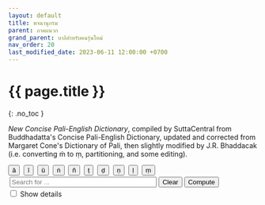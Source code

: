 ```yaml
---
layout: default
title: พจนานุกรม
parent: ภาคผนวก
grand_parent: บาลีสำหรับคนรุ่นใหม่
nav_order: 20
last_modified_date: 2023-06-11 12:00:00 +0700
---
```


# {{ page.title }}
{: .no_toc }

*New Concise Pali-English Dictionary*, compiled by SuttaCentral from Buddhadatta's Concise Pali-English Dictionary, updated and corrected from Margaret Cone's Dictionary of Pali, then slightly modified by J.R. Bhaddacak (i.e. converting ṁ to ṃ, partitioning, and some editing).

<div>
<span class="fs-2">
<button type="button" class="btn" onClick="insertChar('ā');">ā</button>&nbsp;
<button type="button" class="btn" onClick="insertChar('ī');">ī</button>&nbsp;
<button type="button" class="btn" onClick="insertChar('ū');">ū</button>&nbsp;
<button type="button" class="btn" onClick="insertChar('ṅ');">ṅ</button>&nbsp;
<button type="button" class="btn" onClick="insertChar('ñ');">ñ</button>&nbsp;
<button type="button" class="btn" onClick="insertChar('ṭ');">ṭ</button>&nbsp;
<button type="button" class="btn" onClick="insertChar('ḍ');">ḍ</button>&nbsp;
<button type="button" class="btn" onClick="insertChar('ṇ');">ṇ</button>&nbsp;
<button type="button" class="btn" onClick="insertChar('ḷ');">ḷ</button>&nbsp;
<button type="button" class="btn" onClick="insertChar('ṃ');">ṃ</button>&nbsp;
</span>
</div>
<div style="padding: 3px">
<input type="text" id="wordinput" placeholder="Search for ..." size="34" onKeyDown="wordInputKeyDown();">&nbsp;<span class="fs-3"><button type="button" class="btn" onClick="wordClear();">Clear</button>&nbsp;<button type="button" class="btn" onClick="compute();">Compute</button></span>
</div>
<div>
<span><input type="checkbox" id="showdetails" onChange="compute();">&nbsp;<label for="showdetails">Show details</label></span>&nbsp;
<span class="label" id="wordcount" style="display:none;"></span>
</div>
<p id="dictresult"></p>
<script>
const initList = [ "ak", "ag", "aṅ", "ac", "aj", "añ", "aṭ", "aḍ", "aṇ", "at", "ad", "an", "ap", "ab", "am", "ay", "ar", "al", "av", "as", "ah", "aḷ", "aṃ", "āk", "āg", "āc", "āj", "āñ", "āṇ", "āt", "ād", "ān", "āp", "āb", "ām", "āy", "ār", "āl", "āv", "ās", "āh", "āḷ", "ik", "iṅ", "ic", "ij", "iñ", "iṭ", "iṇ", "it", "id", "in", "ib", "im", "ir", "iv", "is", "īt", "īd", "īs", "uk", "ug", "uc", "uj", "uñ", "uṭ", "uḍ", "uṇ", "ut", "ud", "un", "up", "ub", "um", "uy", "ur", "ul", "uv", "us", "uḷ", "ūn", "ūm", "ūr", "ūs", "ūh", "ek", "ej", "eṇ", "et", "ed", "en", "em", "er", "el", "ev", "es", "eh", "eḷ", "ok", "og", "oc", "oj", "oñ", "oṭ", "oḍ", "oṇ", "ot", "od", "on", "op", "ob", "om", "oy", "or", "ol", "ov", "os", "oh", "oḷ", "ka", "kā", "ki", "kī", "ku", "kū", "ke", "ko", "kr", "kl", "kv", "kh", "ga", "gā", "gi", "gī", "gu", "gū", "ge", "go", "gh", "ca", "cā", "ci", "cī", "cu", "cū", "ce", "co", "ch", "ja", "jā", "ji", "jī", "ju", "jū", "je", "jo", "jy", "jh", "ña", "ñā", "ñe", "ṭa", "ṭh", "ḍa", "ḍā", "ḍi", "ḍe", "ta", "tā", "ti", "tī", "tu", "tū", "te", "to", "ty", "tv", "th", "da", "dā", "di", "dī", "du", "dū", "de", "do", "dv", "dh", "na", "nā", "ni", "nī", "nu", "nū", "ne", "no", "nh", "pa", "pā", "pi", "pī", "pu", "pū", "pe", "po", "pr", "pl", "ph", "ba", "bā", "bi", "bī", "bu", "be", "bo", "by", "br", "bh", "ma", "mā", "mi", "mī", "mu", "mū", "me", "mo", "ya", "yā", "yi", "yu", "yū", "ye", "yo", "ra", "rā", "ri", "ru", "rū", "re", "ro", "la", "lā", "li", "lī", "lu", "lū", "le", "lo", "va", "vā", "vi", "vī", "vu", "vū", "ve", "vo", "vy", "sa", "sā", "si", "sī", "su", "sū", "se", "so", "sn", "sv", "ha", "hā", "hi", "hī", "hu", "he", "ho", "ḷa", "ḷā" ];
const notfound = "Nothing found";
let dict = [];
let foundList = [];
function wordInputKeyDown() {
	if (event.key === "Enter")
		compute();
}
function insertChar(ch) {
	const input = document.getElementById("wordinput");
	input.value = input.value + ch;
	input.focus();
}
function wordClear() {
	const input = document.getElementById("wordinput");
	input.value = "";
	input.focus();
	clearResult();
}
function showWordCount(num) {
	const wordcount = document.getElementById("wordcount");
	if (num === 0) {
		wordcount.style.display = "none";	
	} else {
		const s = num === 1 ? "" : "s";
		wordcount.innerHTML = num + " term" + s + " found";
		wordcount.style.display = "inline";	
	}
}
function clearNode(node) {
	while (node.firstChild) {
		node.removeChild(node.firstChild);
	}
}
function clearResult() {
	const result = document.getElementById("dictresult");
	showWordCount(0);
	clearNode(result);
}
function compute() {
	const input = document.getElementById("wordinput");
	const result = document.getElementById("dictresult");
	const inputWord = input.value.trim().toLowerCase();
	clearResult();
	if (inputWord.length >= 2) {
		let initial = inputWord.slice(0, 2);
		if (initList.indexOf(initial) >= 0) {
			loadDict(initial);
		} else {
			result.innerHTML = notfound;
		}
	}
}
function loadDict(initial) {
	const request = new XMLHttpRequest();
	request.open("GET", "{{ site.url }}" + "/assets/ncped/" + initial + ".json", true);
	request.onload = function(){
		if (request.status >= 200 && request.status < 400) {
			dict = JSON.parse(request.responseText);
			showResult();
		} else {
			console.log("Error loading ajax request. Request status:" + request.status);
		}
	};
	request.onerror = function(){
		console.log("There was a connection error");
	};
	request.send();
}
function showResult() {
	const result = document.getElementById("dictresult");
	const input = document.getElementById("wordinput");
	const inputWord = input.value.trim().toLowerCase();
	if (dict.length > 0) {
		foundList = [];
		for (let i=0; i<dict.length; i++) {
			if (dict[i].entry.startsWith(inputWord)) {
				let div = document.createElement("div");
				let term = dict[i].entry;
				div.id = term;
				foundList.push(dict[i]);
				const ind = foundList.length - 1;
				div.onclick = function() {
					showDetail(ind);
				};
				div.innerHTML = term;
				div.style.cursor = "pointer";
				result.appendChild(div);
			}
		}
		showWordCount(foundList.length);
		if (foundList.length === 0) {
			result.innerHTML = notfound;
		} else {
			if (document.getElementById("showdetails").checked) {
				for (let i=0; i<foundList.length; i++) {
					showDetail(i);
				}
			} else {
				if (foundList.length === 1) showDetail(0);
			}
		}
	} else {
		result.innerHTML = notfound;
	}
}
function showDetail(index) {
	const item = foundList[index];
	const termNode = document.getElementById(item.entry);
	if (termNode.children.length > 0) {
		if (event.target.id === item.entry) {
			clearNode(termNode);
			termNode.innerHTML = item.entry;
		}
	} else {
		const block = document.createElement("blockquote");
		block.className = "remark";
		block.appendChild(getDetail(item));
		termNode.appendChild(block);
	}
}
function getGrammar(grammar) {
	const gramNode = document.createElement("div");
	gramNode.className = "fs-2";
	gramNode.innerHTML = grammar === undefined ? "" : grammar;
	return gramNode;
}
function getDefinition(definition) {
	const defNode = document.createElement("ul");
	let def = typeof definition === "string" ? [ definition ] : definition;
	for (let i=0; i<def.length; i++) {
		let liNode = document.createElement("li");
		liNode.className = "fs-4";
		liNode.innerHTML = def[i];
		defNode.appendChild(liNode);
	}
	return defNode;
}
function getXR(xr) {
	const xrNode = document.createElement("div");
	const seealso = typeof xr === "string" ? xr : xr.join(", ");
	xrNode.className = "fs-3";
	xrNode.innerHTML = "See also: <em>" + seealso + "</em>";
	return xrNode;
}
function getHomonyms(homonyms) {
	const homoNode = document.createElement("p");
	if (typeof homonyms === "object") {
		for (let i=0; i < homonyms.length; i++) {
			let item = homonyms[i];
			let homoChild = document.createElement("div");
			if (item.grammar != undefined)
				homoChild.appendChild(getGrammar(item.grammar));
			if (item.definition != undefined)
				homoChild.appendChild(getDefinition(item.definition));
			if (item.xr != undefined)
				homoChild.appendChild(getXR(item.xr));
			homoNode.appendChild(homoChild);
		}
	}
	return homoNode;
}
function getDetail(item) {
	const para = document.createElement("p");
	const head = document.createElement("strong");
	const term = item.entry;
	head.className = "fs-5";
	head.innerHTML = term;
	para.appendChild(head);
	para.appendChild(getGrammar(item.grammar));
	if (item.definition != undefined)
		para.appendChild(getDefinition(item.definition));
	if (item.homonyms != undefined)
		para.appendChild(getHomonyms(item.homonyms));
	if (item.xr != undefined)
		para.appendChild(getXR(item.xr));
	return para
}
</script>
